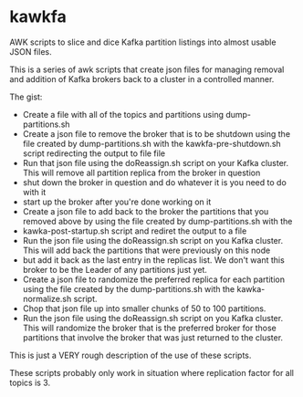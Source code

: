 # kawkfa
AWK scripts to slice and dice Kafka partition listings into almost usable JSON files.


This is a series of awk scripts that create json files for managing removal and addition of Kafka brokers back to a cluster in a controlled
manner.

The gist:

- Create a file with all of the topics and partitions using dump-partitions.sh
- Create a json file to remove the broker that is to be shutdown  using the file created by dump-partitions.sh with the kawkfa-pre-shutdown.sh script redirecting the output to file file
- Run that json file using the doReassign.sh script on your Kafka cluster.  This will remove all partition replica from the broker in question
- shut down the broker in question and do whatever it is you need to do with it
- start up the broker after you're done working on it
- Create a json file to add back to the broker the partitions that you removed above by using the file created by dump-partitions.sh with the
- kawka-post-startup.sh script and rediret the output to a file
- Run the json file using the doReassign.sh script on you Kafka cluster.  This will add back the partitions that were previously on this node
- but add it back as the last entry in the replicas list.  We don't want this broker to be the Leader of any partitions just yet.
- Create a json file to randomize the preferred replica for each partition using the file created by the dump-partitions.sh with the kawka-normalize.sh script.
- Chop that json file up into smaller chunks of 50 to 100 partitions.
- Run the json file using the doReassign.sh script on you Kafka cluster.  This will randomize the broker that is the preferred broker for those partitions that involve the broker that was just returned to the cluster.


This is just a VERY rough description of the use of these scripts.

These scripts probably only work in situation where replication factor for all topics is 3.  

